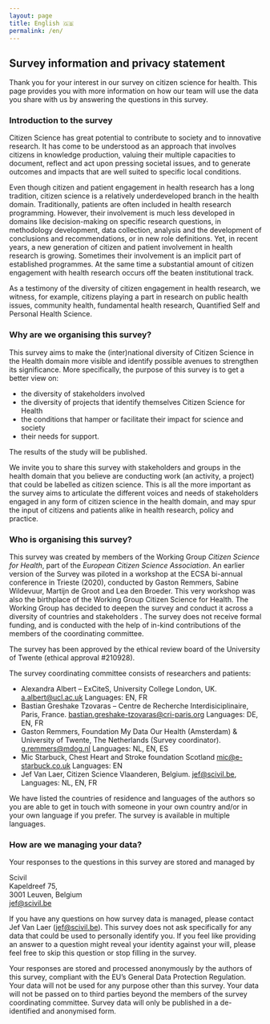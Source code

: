 ```yaml
---
layout: page
title: English 🇬🇧
permalink: /en/
---
```


## Survey information and privacy statement

Thank you for your interest in our survey on citizen science for health. This page provides you with more information on how our team will use the data you share with us by answering the questions in this survey.

### Introduction to the survey

Citizen Science has great potential to contribute to society and to innovative research. It has come to be understood as an approach that involves citizens in knowledge production, valuing their multiple capacities to document, reflect and act upon pressing societal issues, and to generate outcomes and impacts that are well suited to specific local conditions.

Even though citizen and patient engagement in health research has a long tradition, citizen science is a relatively underdeveloped branch in the health domain. Traditionally, patients are often included in health research programming. However, their involvement is much less developed in domains like decision-making on specific research questions, in methodology development, data collection, analysis and the development of conclusions and recommendations, or in new role definitions. Yet, in recent years, a new generation of citizen and patient involvement in health research is growing. Sometimes their involvement is an implicit part of established programmes. At the same time a substantial amount of citizen engagement with health research occurs off the beaten institutional track.

As a testimony of the diversity of citizen engagement in health research, we witness, for example, citizens playing a part in research on public health issues, community health, fundamental health research, Quantified Self and Personal Health Science.

### Why are we organising this survey?

This survey aims to make the (inter)national diversity of Citizen Science in the Health domain more visible and identify possible avenues to strengthen its significance. More specifically, the purpose of this survey is to get a better view on:

- the diversity of stakeholders involved
- the diversity of projects that identify themselves Citizen Science for Health
- the conditions that hamper or facilitate their impact for science and society
- their needs for support.

The results of the study will be published.

We invite you to share this survey with stakeholders and groups in the health domain that you believe are conducting work (an activity, a project) that could be labelled as citizen science. This is all the more important as the  survey aims  to articulate the different voices and needs of stakeholders engaged in any form of citizen science in the health domain, and may spur the input of citizens and patients alike in health research, policy and practice.

### Who is organising this survey?

This survey was created by members of the Working Group _Citizen Science for Health_, part of the _European Citizen Science Association_. An earlier version of the Survey was piloted in a workshop at the ECSA bi-annual conference in Trieste (2020), conducted by Gaston Remmers, Sabine Wildevuur, Martijn de Groot and Lea den Broeder. This very workshop was also the birthplace of the Working Group Citizen Science for Health. The Working Group has decided to deepen the survey and conduct it across a diversity of countries and stakeholders
.
The survey does not receive formal funding, and is conducted with the help of in-kind contributions of the members of the coordinating committee.

The survey has been approved by the ethical review board of the University of Twente (ethical approval #210928).

The survey coordinating committee consists of researchers and patients:
-	Alexandra Albert – ExCiteS, University College London, UK. [a.albert@ucl.ac.uk](mailto:a.albert@ucl.ac.uk) Languages: EN, FR
-	Bastian Greshake Tzovaras – Centre de Recherche Interdisiciplinaire, Paris, France. [bastian.greshake-tzovaras@cri-paris.org](mailto:bastian.greshake-tzovaras@cri-paris.org) Languages: DE, EN, FR
-	Gaston Remmers, Foundation My Data Our Health (Amsterdam) & University of Twente, The Netherlands (Survey coordinator). [g.remmers@mdog.nl](mailto:g.remmers@mdog.nl) Languages: NL, EN, ES
-	Mic Starbuck, Chest Heart and Stroke foundation Scotland [mic@e-starbuck.co.uk](mailto:mic@e-starbuck.co.uk) Languages: EN
-	Jef Van Laer, Citizen Science Vlaanderen, Belgium. [jef@scivil.be](mailto:jef@scivil.be), Languages: NL, EN, FR

We have listed the countries of residence and languages of the authors so you are able to get in touch with someone in your own country and/or in your own language if you prefer. The survey is available in multiple languages.

### How are we managing your data?

Your responses to the questions in this survey are stored and managed by

Scivil<br/>
Kapeldreef 75,<br/>
3001 Leuven, Belgium<br/>
jef@scivil.be<br/>

If you have any questions on how survey data is managed, please contact Jef Van Laer ([jef@scivil.be](mailto:jef@scivil.be)).
This survey does not ask specifically for any data that could be used to personally identify you. If you feel like providing an answer to a question might reveal your identity against your will, please feel free to skip this question or stop filling in the survey.

Your responses are stored and processed anonymously by the authors of this survey, compliant with the EU’s General Data Protection Regulation. Your data will not be used for any purpose other than this survey. Your data will not be passed on to third parties beyond the members of the survey coordinating committee. Survey data will only be published in a de-identified and anonymised form.
